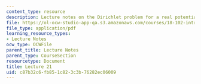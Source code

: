 ```yaml
---
content_type: resource
description: Lecture notes on the Dirichlet problem for a real potential on an interval.
file: https://ol-ocw-studio-app-qa.s3.amazonaws.com/courses/18-102-introduction-to-functional-analysis-spring-2009/c87b32c6fb851c823c3b76282ec06009_MIT18_102s09_lec21.pdf
file_type: application/pdf
learning_resource_types:
- Lecture Notes
ocw_type: OCWFile
parent_title: Lecture Notes
parent_type: CourseSection
resourcetype: Document
title: Lecture 21
uid: c87b32c6-fb85-1c82-3c3b-76282ec06009
---
```

